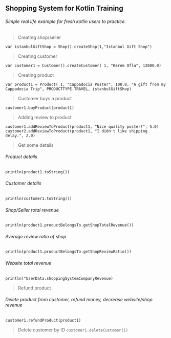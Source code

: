 ## Shopping System for Kotlin Training
###### Simple real life example for fresh kotlin users to practice.

> Creating shop/seller

  `var istanbulGiftShop = Shop().createShop(1,"Istanbul Gift Shop")`

> Creating customer

  `var customer1 = Customer().createCustomer(
            1,
            "Kerem Oflu",
            12000.0)`

> Creating product

`var product1 = Product( 1,
            "Cappadocia Poster",
            100.0,
            "A gift from my Cappadocia Trip",
            PRODUCTTYPE.TRAVEL,
            istanbulGiftShop) `
            
> Customer buys a product

`customer1.buyProduct(product1)  `       

> Adding review to product

`customer1.addReviewToProduct(product1, "Nice quality poster!", 5.0)
customer2.addReviewToProduct(product1, "I didn't like shipping delay.", 2.0)`

> Get some details

###### Product details
`println(product1.toString())`

###### Customer details
`println(customer1.toString())`

###### Shop/Seller total revenue
`println(product1.productBelongsTo.getShopTotalRevenue())`
 
 ###### Average review ratio of shop
` println(product1.productBelongsTo.getShopReviewRatio()) `

###### Website total revenue
`println("UserData.shoppingSystemCompanyRevenue)`
                       
> Refund product
###### Delete product from customer, refund money, decrease website/shop revenue
`customer1.refundProduct(product1)`

> Delete customer by ID
`customer1.deleteCustomer(1)`

